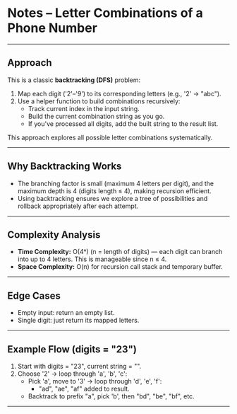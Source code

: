 # Notes – Letter Combinations of a Phone Number

---

## Approach

This is a classic **backtracking (DFS)** problem:

1. Map each digit ('2'–'9') to its corresponding letters (e.g., '2' → "abc").  
2. Use a helper function to build combinations recursively:
   - Track current index in the input string.
   - Build the current combination string as you go.
   - If you've processed all digits, add the built string to the result list.

This approach explores all possible letter combinations systematically.

---

## Why Backtracking Works

- The branching factor is small (maximum 4 letters per digit), and the maximum depth is 4 (digits length ≤ 4), making recursion efficient.
- Using backtracking ensures we explore a tree of possibilities and rollback appropriately after each attempt.

---

## Complexity Analysis

- **Time Complexity:** O(4ⁿ) (n = length of digits) — each digit can branch into up to 4 letters. This is manageable since n ≤ 4.
- **Space Complexity:** O(n) for recursion call stack and temporary buffer.

---

## Edge Cases

- Empty input: return an empty list.
- Single digit: just return its mapped letters.

---

## Example Flow (digits = "23")

1. Start with digits = "23", current string = "".  
2. Choose '2' → loop through 'a', 'b', 'c':
   - Pick 'a', move to '3' → loop through 'd', 'e', 'f':
     - "ad", "ae", "af" added to result.
   - Backtrack to prefix "a", pick 'b', then "bd", "be", "bf", etc.
---